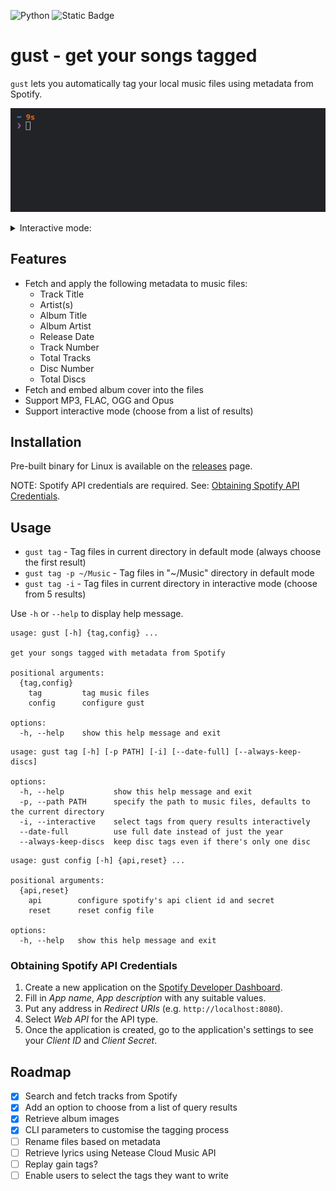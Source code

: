 ![Python](https://img.shields.io/badge/python-3670A0?style=for-the-badge&logo=python&logoColor=ffdd54)
![Static Badge](https://img.shields.io/badge/version-0.2.0-blue?style=for-the-badge)

# gust - get your songs tagged

`gust` lets you automatically tag your local music files using metadata from Spotify.

![demo](/static/demo.gif)

<details>
<summary>Interactive mode: </summary>

![demo-interactive](/static/demo-interactive.gif)
</details>

## Features

- Fetch and apply the following metadata to music files:
  - Track Title
  - Artist(s)
  - Album Title
  - Album Artist
  - Release Date
  - Track Number
  - Total Tracks
  - Disc Number
  - Total Discs
- Fetch and embed album cover into the files
- Support MP3, FLAC, OGG and Opus
- Support interactive mode (choose from a list of results)

## Installation

Pre-built binary for Linux is available on the [releases](https://github.com/ohyiheng/gust/releases) page.

NOTE: Spotify API credentials are required. See: [Obtaining Spotify API Credentials](#obtaining-spotify-api-credentials).


## Usage

- `gust tag` - Tag files in current directory in default mode (always choose the first result)
- `gust tag -p ~/Music` - Tag files in "~/Music" directory in default mode
- `gust tag -i` - Tag files in current directory in interactive mode (choose from 5 results)

Use `-h` or `--help` to display help message.

```
usage: gust [-h] {tag,config} ...

get your songs tagged with metadata from Spotify

positional arguments:
  {tag,config}
    tag         tag music files
    config      configure gust

options:
  -h, --help    show this help message and exit
```

```
usage: gust tag [-h] [-p PATH] [-i] [--date-full] [--always-keep-discs]

options:
  -h, --help           show this help message and exit
  -p, --path PATH      specify the path to music files, defaults to the current directory
  -i, --interactive    select tags from query results interactively
  --date-full          use full date instead of just the year
  --always-keep-discs  keep disc tags even if there's only one disc
```

```
usage: gust config [-h] {api,reset} ...

positional arguments:
  {api,reset}
    api        configure spotify's api client id and secret
    reset      reset config file

options:
  -h, --help   show this help message and exit
```

### Obtaining Spotify API Credentials

1. Create a new application on the [Spotify Developer Dashboard](https://developer.spotify.com/dashboard/create).
2. Fill in *App name*, *App description* with any suitable values.
3. Put any address in *Redirect URIs* (e.g. `http://localhost:8080`).
4. Select *Web API* for the API type.
5. Once the application is created, go to the application's settings to see your *Client ID* and *Client Secret*.

## Roadmap

- [x] Search and fetch tracks from Spotify
- [x] Add an option to choose from a list of query results
- [x] Retrieve album images
- [x] CLI parameters to customise the tagging process
- [ ] Rename files based on metadata
- [ ] Retrieve lyrics using Netease Cloud Music API
- [ ] Replay gain tags?
- [ ] Enable users to select the tags they want to write